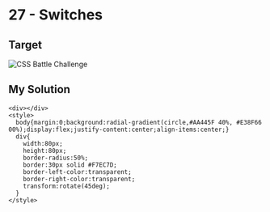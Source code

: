 # 27 - Switches

## Target

![CSS Battle Challenge](https://cssbattle.dev/targets/27.png)

## My Solution

```
<div></div>
<style>
  body{margin:0;background:radial-gradient(circle,#AA445F 40%, #E38F66 00%);display:flex;justify-content:center;align-items:center;}
  div{
    width:80px;
    height:80px;
    border-radius:50%;
    border:30px solid #F7EC7D;
    border-left-color:transparent;
    border-right-color:transparent;
    transform:rotate(45deg);
  }
</style>
```

